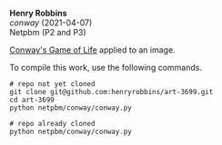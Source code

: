 **Henry Robbins**<br/>
*conway* (2021-04-07)<br/>
Netpbm (P2 and P3)

[Conway's Game of Life](https://en.wikipedia.org/wiki/Conway%27s_Game_of_Life)
applied to an image.

To compile this work, use the following commands.

```
# repo not yet cloned
git clone git@github.com:henryrobbins/art-3699.git
cd art-3699
python netpbm/conway/conway.py

# repo already cloned
python netpbm/conway/conway.py
```
